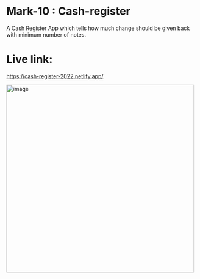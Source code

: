 #  Mark-10 : Cash-register

A Cash Register App which tells how much change should be given back with minimum number of notes.

# Live link:
https://cash-register-2022.netlify.app/

<img width="492" alt="image" src="https://user-images.githubusercontent.com/9660782/178150242-bd23300d-01f1-4c31-9dc0-a398f70fa8b2.png">
